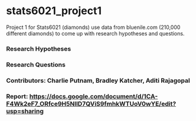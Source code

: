 # stats6021_project1
Project 1 for Stats6021 (diamonds) use data from bluenile.com (210,000 different diamonds) to come up with research hypotheses and questions.


### Research Hypotheses

### Research Questions


### Contributors: Charlie Putnam, Bradley Katcher, Aditi Rajagopal

### Report: https://docs.google.com/document/d/1CA-F4Wk2eF7_ORfce9H5NllD7QViS9fmhkWTUoV0wYE/edit?usp=sharing